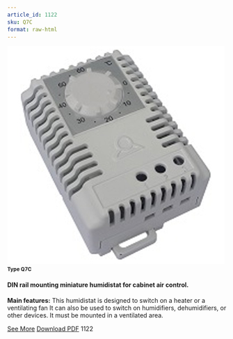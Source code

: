 ```yaml
---
article_id: 1122
sku: Q7C
format: raw-html
---
```

 <img src="../new-images/Q7C.jpg" class="card-imgs mb-2">
 <small class="text-grey mb-2"><b>Type Q7C</b> </small>
 <h4>DIN rail mounting miniature humidistat for cabinet air control. </h4>
 <p><b>Main features:</b> This humidistat is designed to switch on a heater or a ventilating fan It can also be used to switch on humidifiers, dehumidifiers, or other devices. It must be mounted in a ventilated area.</p>
 <div class="btns">
 <a href="../en/din_rail_mounting_humidistat_cabinet_type-q7c.html" class="btn-red">See More</a>
 <a href="../en/pdf/8-12Drift-Electrical cabinets20130707.pdf " target="_blank" class="btn-red">Download PDF</a>
 <!-- <a href="http://www.ultimheat.com/cat8.html" target="_blank" class="access-link"> Access full catalogue <i class="fa fa-external-link" aria-hidden="true"></i> </a> -->
 <span class="number-btn">1122</span>
 </div>
 